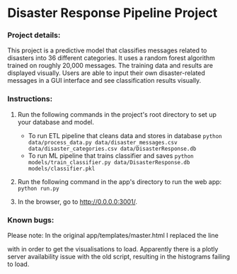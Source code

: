 # Disaster Response Pipeline Project

### Project details:
This project is a predictive model that classifies messages related to disasters into 36 different categories.
It uses a random forest algorithm trained on roughly 20,000 messages. The training data and results are displayed visually.
Users are able to input their own disaster-related messages in a GUI interface and see classification results visually.

### Instructions:
1. Run the following commands in the project's root directory to set up your database and model.

    - To run ETL pipeline that cleans data and stores in database
        `python data/process_data.py data/disaster_messages.csv data/disaster_categories.csv data/DisasterResponse.db`
    - To run ML pipeline that trains classifier and saves
        `python models/train_classifier.py data/DisasterResponse.db models/classifier.pkl`

2. Run the following command in the app's directory to run the web app:
    `python run.py`

3. In the browser, go to http://0.0.0.0:3001/.

### Known bugs:
Please note: In the original app/templates/master.html I replaced the line 
<script src="https://d14fo0winaifog.cloudfront.net/plotly-basic.js"></script> with 
<script src="https://cdn.plot.ly/plotly-latest.min.js"></script> in order to get the visualisations to load. Apparently there is a plotly server availability issue with the old script, resulting in the histograms failing to load.
